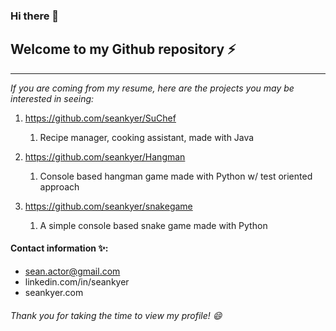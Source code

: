 ### Hi there 👋

## Welcome to my Github repository ⚡
-------------------------------------
*If you are coming from my resume, here are the projects you may be interested in seeing:*
1. https://github.com/seankyer/SuChef
   1. Recipe manager, cooking assistant, made with Java
   
1. https://github.com/seankyer/Hangman
   1. Console based hangman game made with Python w/ test oriented approach
1. https://github.com/seankyer/snakegame
   1. A simple console based snake game made with Python
   
#### Contact information ✨:
* sean.actor@gmail.com
* linkedin.com/in/seankyer
* seankyer.com

###### Thank you for taking the time to view my profile! 😄
